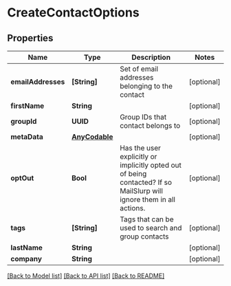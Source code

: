 # CreateContactOptions

## Properties
Name | Type | Description | Notes
------------ | ------------- | ------------- | -------------
**emailAddresses** | **[String]** | Set of email addresses belonging to the contact | [optional] 
**firstName** | **String** |  | [optional] 
**groupId** | **UUID** | Group IDs that contact belongs to | [optional] 
**metaData** | [**AnyCodable**]() |  | [optional] 
**optOut** | **Bool** | Has the user explicitly or implicitly opted out of being contacted? If so MailSlurp will ignore them in all actions. | [optional] 
**tags** | **[String]** | Tags that can be used to search and group contacts | [optional] 
**lastName** | **String** |  | [optional] 
**company** | **String** |  | [optional] 

[[Back to Model list]](../README#documentation-for-models) [[Back to API list]](../README#documentation-for-api-endpoints) [[Back to README]](../README)


